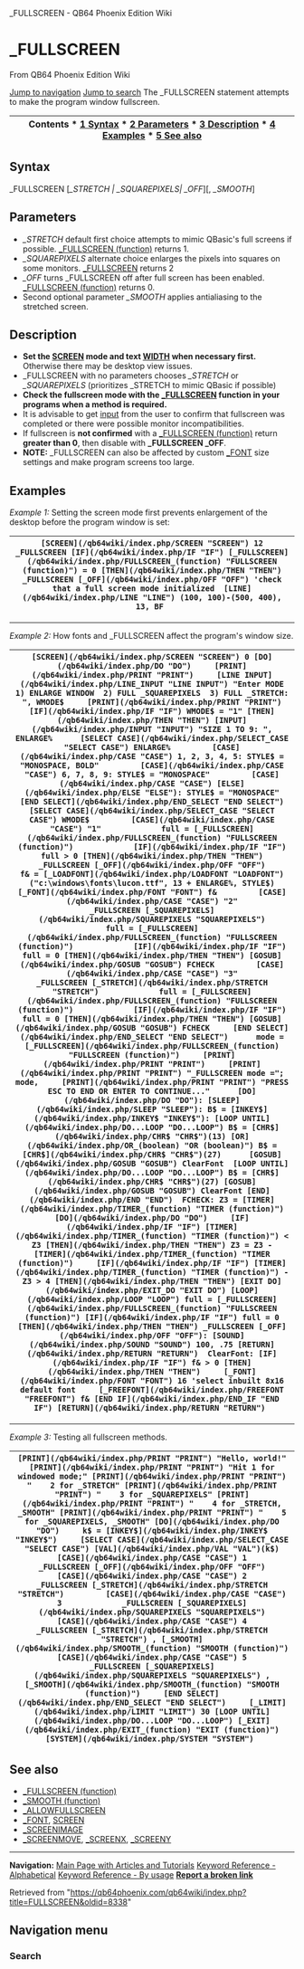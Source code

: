 


\_FULLSCREEN - QB64 Phoenix Edition Wiki








# \_FULLSCREEN



From QB64 Phoenix Edition Wiki



[Jump to navigation](#mw-head)
[Jump to search](#searchInput)
The \_FULLSCREEN statement attempts to make the program window fullscreen.


  






| Contents * [1 Syntax](#Syntax) * [2 Parameters](#Parameters) * [3 Description](#Description) * [4 Examples](#Examples) * [5 See also](#See_also) |
| --- |


## Syntax


\_FULLSCREEN [*\_STRETCH | \_SQUAREPIXELS| \_OFF*][, *\_SMOOTH*]
  




## Parameters


* *\_STRETCH* default first choice attempts to mimic QBasic's full screens if possible. [\_FULLSCREEN (function)](/qb64wiki/index.php/FULLSCREEN_(function) "FULLSCREEN (function)") returns 1.
* *\_SQUAREPIXELS* alternate choice enlarges the pixels into squares on some monitors. [\_FULLSCREEN](/qb64wiki/index.php/FULLSCREEN_(function) "FULLSCREEN (function)") returns 2
* *\_OFF* turns \_FULLSCREEN off after full screen has been enabled. [\_FULLSCREEN (function)](/qb64wiki/index.php/FULLSCREEN_(function) "FULLSCREEN (function)") returns 0.
* Second optional parameter *\_SMOOTH* applies antialiasing to the stretched screen.


  




## Description


* **Set the [SCREEN](/qb64wiki/index.php/SCREEN "SCREEN") mode and text [WIDTH](/qb64wiki/index.php/WIDTH "WIDTH") when necessary first.** Otherwise there may be desktop view issues.
* \_FULLSCREEN with no parameters chooses *\_STRETCH* or *\_SQUAREPIXELS* (prioritizes \_STRETCH to mimic QBasic if possible)
* **Check the fullscreen mode with the [\_FULLSCREEN](/qb64wiki/index.php/FULLSCREEN_(function) "FULLSCREEN (function)") function in your programs when a method is required.**
* It is advisable to get [input](/qb64wiki/index.php/INPUT "INPUT") from the user to confirm that fullscreen was completed or there were possible monitor incompatibilities.
* If fullscreen is **not confirmed** with a [\_FULLSCREEN (function)](/qb64wiki/index.php/FULLSCREEN_(function) "FULLSCREEN (function)") return **greater than 0**, then disable with **\_FULLSCREEN \_OFF**.
* **NOTE:** \_FULLSCREEN can also be affected by custom [\_FONT](/qb64wiki/index.php/FONT "FONT") size settings and make program screens too large.


  




## Examples


*Example 1:* Setting the screen mode first prevents enlargement of the desktop before the program window is set:





| ``` [SCREEN](/qb64wiki/index.php/SCREEN "SCREEN") 12 _FULLSCREEN [IF](/qb64wiki/index.php/IF "IF") [_FULLSCREEN](/qb64wiki/index.php/FULLSCREEN_(function) "FULLSCREEN (function)") = 0 [THEN](/qb64wiki/index.php/THEN "THEN") _FULLSCREEN [_OFF](/qb64wiki/index.php/OFF "OFF") 'check that a full screen mode initialized  [LINE](/qb64wiki/index.php/LINE "LINE") (100, 100)-(500, 400), 13, BF  ``` |
| --- |




---


*Example 2:* How fonts and \_FULLSCREEN affect the program's window size.





| ``` [SCREEN](/qb64wiki/index.php/SCREEN "SCREEN") 0 [DO](/qb64wiki/index.php/DO "DO")     [PRINT](/qb64wiki/index.php/PRINT "PRINT")     [LINE INPUT](/qb64wiki/index.php/LINE_INPUT "LINE INPUT") "Enter MODE 1) ENLARGE WINDOW  2) FULL _SQUAREPIXELS  3) FULL _STRETCH: ", WMODE$     [PRINT](/qb64wiki/index.php/PRINT "PRINT")     [IF](/qb64wiki/index.php/IF "IF") WMODE$ = "1" [THEN](/qb64wiki/index.php/THEN "THEN") [INPUT](/qb64wiki/index.php/INPUT "INPUT") "SIZE 1 TO 9: ", ENLARGE%      [SELECT CASE](/qb64wiki/index.php/SELECT_CASE "SELECT CASE") ENLARGE%         [CASE](/qb64wiki/index.php/CASE "CASE") 1, 2, 3, 4, 5: STYLE$ = "MONOSPACE, BOLD"         [CASE](/qb64wiki/index.php/CASE "CASE") 6, 7, 8, 9: STYLE$ = "MONOSPACE"         [CASE](/qb64wiki/index.php/CASE "CASE") [ELSE](/qb64wiki/index.php/ELSE "ELSE"): STYLE$ = "MONOSPACE"     [END SELECT](/qb64wiki/index.php/END_SELECT "END SELECT")      [SELECT CASE](/qb64wiki/index.php/SELECT_CASE "SELECT CASE") WMODE$         [CASE](/qb64wiki/index.php/CASE "CASE") "1"             full = [_FULLSCREEN](/qb64wiki/index.php/FULLSCREEN_(function) "FULLSCREEN (function)")             [IF](/qb64wiki/index.php/IF "IF") full > 0 [THEN](/qb64wiki/index.php/THEN "THEN") _FULLSCREEN [_OFF](/qb64wiki/index.php/OFF "OFF")             f& = [_LOADFONT](/qb64wiki/index.php/LOADFONT "LOADFONT")("c:\windows\fonts\lucon.ttf", 13 + ENLARGE%, STYLE$)             [_FONT](/qb64wiki/index.php/FONT "FONT") f&         [CASE](/qb64wiki/index.php/CASE "CASE") "2"             _FULLSCREEN [_SQUAREPIXELS](/qb64wiki/index.php/SQUAREPIXELS "SQUAREPIXELS")             full = [_FULLSCREEN](/qb64wiki/index.php/FULLSCREEN_(function) "FULLSCREEN (function)")             [IF](/qb64wiki/index.php/IF "IF") full = 0 [THEN](/qb64wiki/index.php/THEN "THEN") [GOSUB](/qb64wiki/index.php/GOSUB "GOSUB") FCHECK         [CASE](/qb64wiki/index.php/CASE "CASE") "3"             _FULLSCREEN [_STRETCH](/qb64wiki/index.php/STRETCH "STRETCH")             full = [_FULLSCREEN](/qb64wiki/index.php/FULLSCREEN_(function) "FULLSCREEN (function)")             [IF](/qb64wiki/index.php/IF "IF") full = 0 [THEN](/qb64wiki/index.php/THEN "THEN") [GOSUB](/qb64wiki/index.php/GOSUB "GOSUB") FCHECK     [END SELECT](/qb64wiki/index.php/END_SELECT "END SELECT")      mode = [_FULLSCREEN](/qb64wiki/index.php/FULLSCREEN_(function) "FULLSCREEN (function)")     [PRINT](/qb64wiki/index.php/PRINT "PRINT")     [PRINT](/qb64wiki/index.php/PRINT "PRINT") "_FULLSCREEN mode ="; mode,     [PRINT](/qb64wiki/index.php/PRINT "PRINT") "PRESS ESC TO END OR ENTER TO CONTINUE..."      [DO](/qb64wiki/index.php/DO "DO"): [SLEEP](/qb64wiki/index.php/SLEEP "SLEEP"): B$ = [INKEY$](/qb64wiki/index.php/INKEY$ "INKEY$"): [LOOP UNTIL](/qb64wiki/index.php/DO...LOOP "DO...LOOP") B$ = [CHR$](/qb64wiki/index.php/CHR$ "CHR$")(13) [OR](/qb64wiki/index.php/OR_(boolean) "OR (boolean)") B$ = [CHR$](/qb64wiki/index.php/CHR$ "CHR$")(27)      [GOSUB](/qb64wiki/index.php/GOSUB "GOSUB") ClearFont  [LOOP UNTIL](/qb64wiki/index.php/DO...LOOP "DO...LOOP") B$ = [CHR$](/qb64wiki/index.php/CHR$ "CHR$")(27) [GOSUB](/qb64wiki/index.php/GOSUB "GOSUB") ClearFont [END](/qb64wiki/index.php/END "END")  FCHECK: Z3 = [TIMER](/qb64wiki/index.php/TIMER_(function) "TIMER (function)") [DO](/qb64wiki/index.php/DO "DO")     [IF](/qb64wiki/index.php/IF "IF") [TIMER](/qb64wiki/index.php/TIMER_(function) "TIMER (function)") < Z3 [THEN](/qb64wiki/index.php/THEN "THEN") Z3 = Z3 - [TIMER](/qb64wiki/index.php/TIMER_(function) "TIMER (function)")     [IF](/qb64wiki/index.php/IF "IF") [TIMER](/qb64wiki/index.php/TIMER_(function) "TIMER (function)") - Z3 > 4 [THEN](/qb64wiki/index.php/THEN "THEN") [EXIT DO](/qb64wiki/index.php/EXIT_DO "EXIT DO") [LOOP](/qb64wiki/index.php/LOOP "LOOP") full = [_FULLSCREEN](/qb64wiki/index.php/FULLSCREEN_(function) "FULLSCREEN (function)") [IF](/qb64wiki/index.php/IF "IF") full = 0 [THEN](/qb64wiki/index.php/THEN "THEN") _FULLSCREEN [_OFF](/qb64wiki/index.php/OFF "OFF"): [SOUND](/qb64wiki/index.php/SOUND "SOUND") 100, .75 [RETURN](/qb64wiki/index.php/RETURN "RETURN")  ClearFont: [IF](/qb64wiki/index.php/IF "IF") f& > 0 [THEN](/qb64wiki/index.php/THEN "THEN")     [_FONT](/qb64wiki/index.php/FONT "FONT") 16 'select inbuilt 8x16 default font     [_FREEFONT](/qb64wiki/index.php/FREEFONT "FREEFONT") f& [END IF](/qb64wiki/index.php/END_IF "END IF") [RETURN](/qb64wiki/index.php/RETURN "RETURN")  ``` |
| --- |




---


*Example 3:* Testing all fullscreen methods.





| ``` [PRINT](/qb64wiki/index.php/PRINT "PRINT") "Hello, world!" [PRINT](/qb64wiki/index.php/PRINT "PRINT") "Hit 1 for windowed mode;" [PRINT](/qb64wiki/index.php/PRINT "PRINT") "    2 for _STRETCH" [PRINT](/qb64wiki/index.php/PRINT "PRINT") "    3 for _SQUAREPIXELS" [PRINT](/qb64wiki/index.php/PRINT "PRINT") "    4 for _STRETCH, _SMOOTH" [PRINT](/qb64wiki/index.php/PRINT "PRINT") "    5 for _SQUAREPIXELS, _SMOOTH" [DO](/qb64wiki/index.php/DO "DO")     k$ = [INKEY$](/qb64wiki/index.php/INKEY$ "INKEY$")     [SELECT CASE](/qb64wiki/index.php/SELECT_CASE "SELECT CASE") [VAL](/qb64wiki/index.php/VAL "VAL")(k$)         [CASE](/qb64wiki/index.php/CASE "CASE") 1             _FULLSCREEN [_OFF](/qb64wiki/index.php/OFF "OFF")         [CASE](/qb64wiki/index.php/CASE "CASE") 2             _FULLSCREEN [_STRETCH](/qb64wiki/index.php/STRETCH "STRETCH")         [CASE](/qb64wiki/index.php/CASE "CASE") 3             _FULLSCREEN [_SQUAREPIXELS](/qb64wiki/index.php/SQUAREPIXELS "SQUAREPIXELS")         [CASE](/qb64wiki/index.php/CASE "CASE") 4             _FULLSCREEN [_STRETCH](/qb64wiki/index.php/STRETCH "STRETCH") , [_SMOOTH](/qb64wiki/index.php/SMOOTH_(function) "SMOOTH (function)")         [CASE](/qb64wiki/index.php/CASE "CASE") 5             _FULLSCREEN [_SQUAREPIXELS](/qb64wiki/index.php/SQUAREPIXELS "SQUAREPIXELS") , [_SMOOTH](/qb64wiki/index.php/SMOOTH_(function) "SMOOTH (function)")     [END SELECT](/qb64wiki/index.php/END_SELECT "END SELECT")     [_LIMIT](/qb64wiki/index.php/LIMIT "LIMIT") 30 [LOOP UNTIL](/qb64wiki/index.php/DO...LOOP "DO...LOOP") [_EXIT](/qb64wiki/index.php/EXIT_(function) "EXIT (function)") [SYSTEM](/qb64wiki/index.php/SYSTEM "SYSTEM")  ``` |
| --- |


  




## See also


* [\_FULLSCREEN (function)](/qb64wiki/index.php/FULLSCREEN_(function) "FULLSCREEN (function)")
* [\_SMOOTH (function)](/qb64wiki/index.php/SMOOTH_(function) "SMOOTH (function)")
* [\_ALLOWFULLSCREEN](/qb64wiki/index.php/ALLOWFULLSCREEN "ALLOWFULLSCREEN")
* [\_FONT](/qb64wiki/index.php/FONT "FONT"), [SCREEN](/qb64wiki/index.php/SCREEN "SCREEN")
* [\_SCREENIMAGE](/qb64wiki/index.php/SCREENIMAGE "SCREENIMAGE")
* [\_SCREENMOVE](/qb64wiki/index.php/SCREENMOVE "SCREENMOVE"), [\_SCREENX](/qb64wiki/index.php/SCREENX "SCREENX"), [\_SCREENY](/qb64wiki/index.php/SCREENY "SCREENY")


  






---


**Navigation:**
[Main Page with Articles and Tutorials](/qb64wiki/index.php/Main_Page "Main Page")
[Keyword Reference - Alphabetical](/qb64wiki/index.php/Keyword_Reference_-_Alphabetical "Keyword Reference - Alphabetical")
[Keyword Reference - By usage](/qb64wiki/index.php/Keyword_Reference_-_By_usage "Keyword Reference - By usage")
**[Report a broken link](https://qb64phoenix.com/forum/showthread.php?tid=2800)**  





Retrieved from "<https://qb64phoenix.com/qb64wiki/index.php?title=FULLSCREEN&oldid=8338>"




## Navigation menu








### Search





















